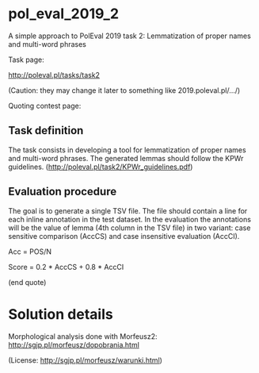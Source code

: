 # pol_eval_2019_2
A simple approach to PolEval 2019 task 2: Lemmatization of proper names and multi-word phrases

Task page:

http://poleval.pl/tasks/task2

(Caution: they may change it later to something like 2019.poleval.pl/.../)

Quoting contest page:

## Task definition

The task consists in developing a tool for lemmatization of proper names and multi-word phrases. The generated lemmas should follow the KPWr guidelines.
(http://poleval.pl/task2/KPWr_guidelines.pdf)


## Evaluation procedure

The goal is to generate a single TSV file. The file should contain a line for each inline annotation in the test dataset. In the evaluation the annotations will be the value of lemma (4th column in the TSV file) in two variant: case sensitive comparison (AccCS) and case insensitive evaluation (AccCI).

Acc = POS/N

Score = 0.2 * AccCS + 0.8 * AccCI

(end quote)

# Solution details

Morphological analysis done with Morfeusz2: http://sgjp.pl/morfeusz/dopobrania.html

(License: http://sgjp.pl/morfeusz/warunki.html)

